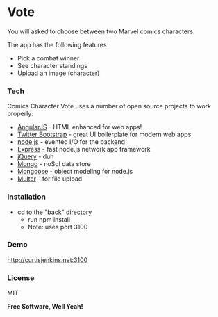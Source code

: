 # Vote

You will asked to choose between two Marvel comics characters.

The app has the following features
- Pick a combat winner
- See character standings
- Upload an image (character)


### Tech

Comics Character Vote uses a number of open source projects to work properly:

* [AngularJS] - HTML enhanced for web apps!
* [Twitter Bootstrap] - great UI boilerplate for modern web apps
* [node.js] - evented I/O for the backend
* [Express] - fast node.js network app framework
* [jQuery] - duh
* [Mongo] - noSql data store
* [Mongoose] - object modeling for node.js
* [Multer] - for file upload

### Installation
  - cd to the "back" directory
    * run npm install
    * Note: uses port 3100

### Demo

http://curtisjenkins.net:3100



### License

MIT


**Free Software, Well Yeah!**

[//]: # (These are reference links used in the body of this note and get stripped out when the markdown processor does its job. There is no need to format nicely because it shouldn't be seen. Thanks SO - http://stackoverflow.com/questions/4823468/store-comments-in-markdown-syntax)


   [Mongo]: <http://mongodb.com>
   [Mongoose]: <http://mongoosejs.com>
   [node.js]: <http://nodejs.org>
   [Twitter Bootstrap]: <http://twitter.github.com/bootstrap/>
   [express]: <http://expressjs.com>
   [AngularJS]: <http://angularjs.org>
   [jQuery]: <http://jquery.com>
   [Multer]: <https://www.npmjs.com/package/multer>
